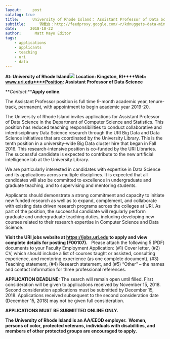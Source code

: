 ```yaml
---
layout:     post
catalog: true
title:      University of Rhode Island： Assistant Professor of Data Science [Kingston, RI]
subtitle:      转载自：http://feedproxy.google.com/~r/kdnuggets-data-mining-analytics/~3/IlK19slcq-8/10-22-university-rhode-island-assistant-professor-data-science.html
date:      2018-10-22
author:      Matt Mayo Editor
tags:
    - applications
    - applicants
    - teaching
    - uri
    - data
---
```


**At: University of Rhode Island**![](http://feedproxy.google.com/jimg/uri-logo.png)
**Location: Kingston, RI****Web: www.uri.edu****Position: Assistant Professor of Data Science**

**_Contact_:****Apply online**.

The Assistant Professor position is full time 9-month academic year, tenure-track, permanent, with appointment to begin academic year 2019-20.

The University of Rhode Island invites applications for Assistant Professor of Data Science in the Department of Computer Science and Statistics. This position has reduced teaching responsibilities to conduct collaborative and interdisciplinary Data Science research through the URI Big Data and Data Science initiatives that are coordinated by the University Library. This is the tenth position in a university-wide Big Data cluster hire that began in Fall 2016. This research-intensive position is co-funded by the URI Libraries. The successful candidate is expected to contribute to the new artificial intelligence lab at the University Library.

We are particularly interested in candidates with expertise in Data Science and its applications across multiple disciplines. It is expected that all candidates will also be committed to excellence in undergraduate and graduate teaching, and to supervising and mentoring students.

Applicants should demonstrate a strong commitment and capacity to initiate new funded research as well as to expand, complement, and collaborate with existing data driven research programs across the colleges at URI. As part of the position, the successful candidate will regularly perform graduate and undergraduate teaching duties, including developing new courses related to their research expertise in Computer Science and Data Science.

**Visit the URI jobs website at ****https://jobs.uri.edu**** to apply and view complete details for posting (F00107).**   Please attach the following 5 (PDF) documents to your Faculty Employment Application: (#1) Cover letter, (#2) CV, which should include a list of courses taught or assisted, consulting experience, and mentoring experience (as one complete document), (#3) Teaching statement, (#4) Research statement, and (#5) “Other” – the names and contact information for three professional references.

**APPLICATION DEADLINE:** The search will remain open until filled. First consideration will be given to applications received by November 15, 2018. Second consideration applications must be submitted by December 15, 2018. Applications received subsequent to the second consideration date (December 15, 2018) may not be given full consideration.

**APPLICATIONS MUST BE SUBMITTED ONLINE ONLY.**

**The University of Rhode Island is an AA/EEOD employer.  Women, persons of color, protected veterans, individuals with disabilities, and members of other protected groups are encouraged to apply.**
